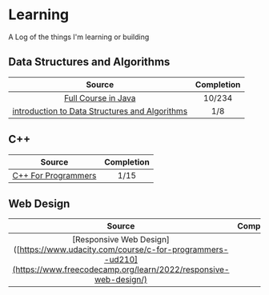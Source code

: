 # Learning
A Log of the things I'm learning or building

## Data Structures and Algorithms
Source|Completion
:------: | :------: 
|[Full Course in Java](https://www.youtube.com/playlist?list=PL6Zs6LgrJj3tDXv8a_elC6eT_4R5gfX4d) | 10/234 
|[introduction to Data Structures and Algorithms](https://www.udacity.com/course/technical-interview--ud513) | 1/8

## C++
Source|Completion
:------: | :------: 
|[C++ For Programmers](https://www.udacity.com/course/c-for-programmers--ud210)|1/15 

## Web Design
Source|Completion
:------: | :------: 
|[Responsive Web Design]([https://www.udacity.com/course/c-for-programmers--ud210](https://www.freecodecamp.org/learn/2022/responsive-web-design/)|
